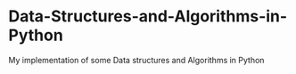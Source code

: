 # Data-Structures-and-Algorithms-in-Python
My implementation of some Data structures and Algorithms in Python
